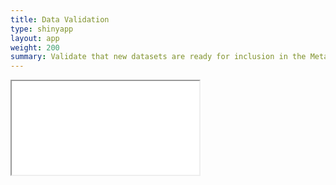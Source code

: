 ```yaml
---
title: Data Validation
type: shinyapp
layout: app
weight: 200
summary: Validate that new datasets are ready for inclusion in the MetaLab database
---
```

<iframe src="//metalab-shiny.com/data_validation"></iframe>
